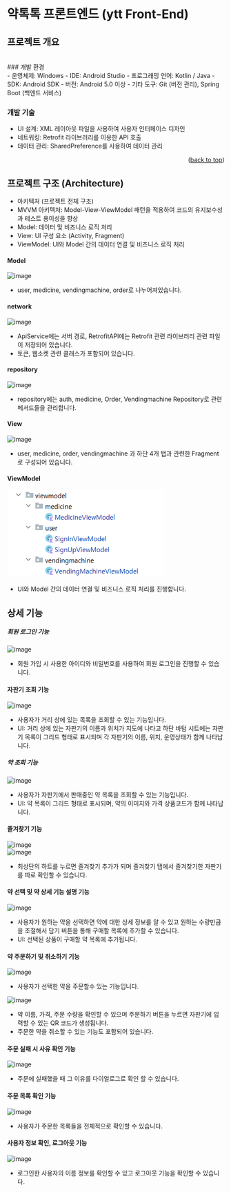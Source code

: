 # 약톡톡 프론트엔드 (ytt Front-End)

<!-- ABOUT THE PROJECT -->
## 프로젝트 개요
<br>
### 개발 환경
<br>
- 운영체제: Windows
- IDE: Android Studio
- 프로그래밍 언어: Kotlin / Java
- SDK: Android SDK
- 버전: Android 5.0 이상
- 기타 도구: Git (버전 관리), Spring Boot (백엔드 서비스)



### 개발 기술 

- UI 설계: XML 레이아웃 파일을 사용하여 사용자 인터페이스 디자인
- 네트워킹: Retrofit 라이브러리를 이용한 API 호출
- 데이터 관리: SharedPreference를 사용하여 데이터 관리


<p align="right">(<a href="#프로젝트-개요">back to top</a>)</p>

## 프로젝트 구조 (Architecture)
- 아키텍처 (프로젝트 전체 구조)
- MVVM 아키텍처: Model-View-ViewModel 패턴을 적용하여 코드의 유지보수성과 테스트 용이성을 향상
- Model: 데이터 및 비즈니스 로직 처리
- View: UI 구성 요소 (Activity, Fragment)
- ViewModel: UI와 Model 간의 데이터 연결 및 비즈니스 로직 처리

#### Model
![image](https://github.com/user-attachments/assets/c6886721-c1b0-4e91-9859-ffd60df6b158)           
- user, medicine, vendingmachine, order로 나누어져있습니다.
#### network
![image](https://github.com/user-attachments/assets/ce91867b-d9fc-44c1-ab6e-0df281f43d83)      
- ApiService에는 서버 경로, RetrofitAPI에는 Retrofit 관련 라이브러리 관련 파일이 저장되어 있습니다.
- 토큰, 웹소켓 관련 클래스가 포함되어 있습니다.

#### repository
![image](https://github.com/user-attachments/assets/756bd6c5-f9da-4cc2-8180-91b672959aa2)             
- repository에는 auth, medicine, Order, Vendingmachine Repository로 관련 메서드들을 관리합니다.
 
#### View
![image](https://github.com/user-attachments/assets/3ca8dd91-915a-478a-aea5-91764b6ee56a)       
- user, medicine, order, vendingmachine 과 하단 4개 탭과 관련한 Fragment로 구성되어 있습니다.

#### ViewModel
![img_1.png](img_1.png)
- UI와 Model 간의 데이터 연결 및 비즈니스 로직 처리를 진행합니다. 

## 상세 기능

##### 회원 로그인 기능

![image](https://github.com/user-attachments/assets/fb0830c7-c9a9-4161-8b3d-296d5f5e9dc1)     
      
- 회원 가입 시 사용한 아이디와 비밀번호를 사용하여 회원 로그인을 진행할 수 있습니다.
         
#### 자판기 조회 기능

![image](https://github.com/user-attachments/assets/f4c2dfa7-ea9e-4413-9622-803e409e1a9d)      
        
- 사용자가 거리 상에 있는 목록을 조회할 수 있는 기능입니다.
- UI: 거리 상에 있는 자판기의 이름과 위치가 지도에 나타고 하단 바텀 시트에는 자판기 목록이 그리드 형태로 표시되며
각 자판기의 이름, 위치, 운영상태가 함께 나타납니다.


##### 약 조회 기능
        
![image](https://github.com/user-attachments/assets/10b06f97-9cb1-43ad-9883-8f580f31443d)
       
- 사용자가 자판기에서 판매중인 약 목록을 조회할 수 있는 기능입니다.
- UI: 약 목록이 그리드 형태로 표시되며, 약의 이미지와 가격 상품코드가 함께 나타납니다.

#### 즐겨찾기 기능
        
![image](https://github.com/user-attachments/assets/b2536a5c-9b53-47b1-b803-6f80fce09fd8)    
![image](https://github.com/user-attachments/assets/67814b99-8b01-4bd3-a2e4-9f4fce276512)
      
- 최상단의 하트를 누르면 즐겨찾기 추가가 되며 즐겨찾기 탭에서 즐겨찾기한 자판기를 따로 확인할 수 있습니다.


#### 약 선택 및 약 상세 기능 설명 기능
       
![image](https://github.com/user-attachments/assets/1ef2417a-f9b4-4f72-a807-4cf9bbb97612)
- 사용자가 원하는 약을 선택하면 약에 대한 상세 정보를 알 수 있고 원하는 수량만큼을 조절해서 담기 버튼을 통해 구매할 목록에 추가할 수 있습니다.
- UI: 선택된 상품이 구매할 약 목록에 추가됩니다.
       
#### 약 주문하기 및 취소하기 기능

![image](https://github.com/user-attachments/assets/193652aa-bb4d-4901-88cd-39955200bf69)
- 사용자가 선택한 약을 주문할수 있는 기능입니다.

![image](https://github.com/user-attachments/assets/829ae24f-bcd8-4676-86db-4367c8405d4a)
- 약 이름, 가격, 주문 수량을 확인할 수 있으며 주문하기 버튼을 누르면 자판기에 입력할 수 있는 QR 코드가 생성됩니다.
- 주문한 약을 취소할 수 있는 기능도 포함되어 있습니다.

#### 주문 실패 시 사유 확인 기능
![image](https://github.com/user-attachments/assets/6c61b66a-f923-4ebb-a10c-706fdcf52327)
- 주문에 실패했을 때 그 이유를 다이얼로그로 확인 할 수 있습니다.

#### 주문 목록 확인 기능
        
![image](https://github.com/user-attachments/assets/61ab7178-897b-40bc-8c3f-2782fb40b7e2)
- 사용자가 주문한 목록들을 전체적으로 확인할 수 있습니다.
        
#### 사용자 정보 확인, 로그아웃 기능
          
![image](https://github.com/user-attachments/assets/904fd24a-b5fc-4f0c-9556-5599ab95de77)
- 로그인한 사용자의 이름 정보를 확인할 수 있고 로그아웃 기능을 확인할 수 있습니다.
